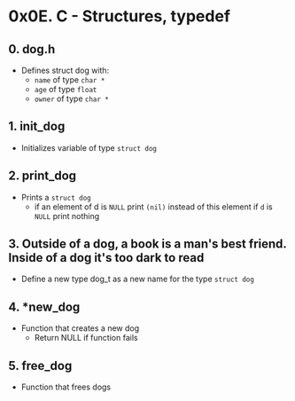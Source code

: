# 0x0E. C - Structures, typedef
## 0. dog.h
* Defines struct dog with:
  * `name` of type `char *`
  * `age` of type `float`
  * `owner` of type `char *`

## 1. init_dog
* Initializes variable of type `struct dog`

## 2. print_dog
* Prints a `struct dog`
  * if an element of d is `NULL` print `(nil)` instead of this element if `d` is `NULL` print nothing

## 3. Outside of a dog, a book is a man's best friend. Inside of a dog it's too dark to read
* Define a new type dog_t as a new name for the type `struct dog`

## 4. *new_dog
* Function that creates a new dog
  * Return NULL if function fails

## 5. free_dog
* Function that frees dogs
